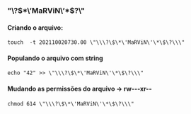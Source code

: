 ### \"\\\?\$\*\’MaRViN\’\*\$\?\\\"

 #### Criando o arquivo:
 `touch  -t 202110020730.00 \"\\\?\$\*\'MaRViN\'\*\$\?\\\"`

 #### Populando o arquivo com string
 `echo "42" >> \"\\\?\$\*\'MaRViN\'\*\$\?\\\"`

 #### Mudando as permissões do arquivo -> rw---xr--
`chmod 614 \"\\\?\$\*\'MaRViN\'\*\$\?\\\"`
